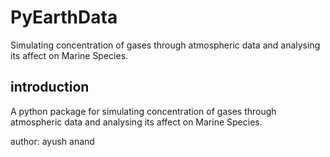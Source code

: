 # PyEarthData
Simulating concentration of gases through atmospheric data and analysing its affect on Marine Species.

## introduction
A python package for simulating concentration of gases through atmospheric data and analysing its affect on  Marine Species.

author: ayush anand
